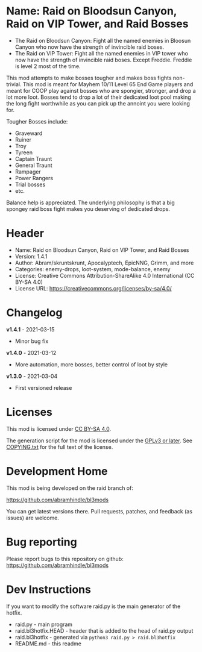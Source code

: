 Name: Raid on Bloodsun Canyon, Raid on VIP Tower, and Raid Bosses
=================================================================

* The Raid on Bloodsun Canyon: Fight all the named enemies in
  Bloosun Canyon who now have the strength of invincible raid boses.
* The Raid on VIP Tower: Fight all the named enemies in VIP tower
  who now have the strength of invincible raid boses. Except
  Freddie. Freddie is level 2 most of the time.

This mod attempts to make bosses tougher and makes boss fights
non-trivial. This mod is meant for Mayhem 10/11 Level 65 End Game
players and meant for COOP play against bosses who are spongier,
stronger, and drop a lot more loot. Bosses tend to drop a lot of their
dedicated loot pool making the long fight worthwhile as you can pick
up the annoint you were looking for.

Tougher Bosses include:
* Graveward
* Ruiner
* Troy
* Tyreen
* Captain Traunt 
* General Traunt 
* Rampager
* Power Rangers
* Trial bosses
* etc.

Balance help is appreciated. The underlying philosophy is that a big
spongey raid boss fight makes you deserving of dedicated drops.

Header
======
* Name: Raid on Bloodsun Canyon, Raid on VIP Tower, and Raid Bosses
* Version: 1.4.1
* Author: Abram/skruntskrunt,  Apocalyptech, EpicNNG, Grimm, and more
* Categories: enemy-drops, loot-system, mode-balance, enemy
* License: Creative Commons Attribution-ShareAlike 4.0 International (CC BY-SA 4.0)
* License URL: https://creativecommons.org/licenses/by-sa/4.0/


Changelog
=========
**v1.4.1** - 2021-03-15
 * Minor bug fix

**v1.4.0** - 2021-03-12
 * More automation, more bosses, better control of loot by style

**v1.3.0** - 2021-03-04
 * First versioned release
 
Licenses
========

This mod is licensed under [CC BY-SA 4.0](https://creativecommons.org/licenses/by-sa/4.0/).

The generation script for the mod is licensed under the
[GPLv3 or later](https://www.gnu.org/licenses/quick-guide-gplv3.html).
See [COPYING.txt](../../COPYING.txt) for the full text of the license.

Development Home
================

This mod is being developed on the raid branch of:

https://github.com/abramhindle/bl3mods

You can get latest versions there. Pull requests, patches, and
feedback (as issues) are welcome.

Bug reporting
=============

Please report bugs to this repository on github: https://github.com/abramhindle/bl3mods

Dev Instructions
================

If you want to modify the software raid.py is the main generator of the hotfix.

* raid.py - main program
* raid.bl3hotfix.HEAD - header that is added to the head of raid.py output
* raid.bl3hotfix - generated via `python3 raid.py > raid.bl3hotfix`
* README.md - this readme
